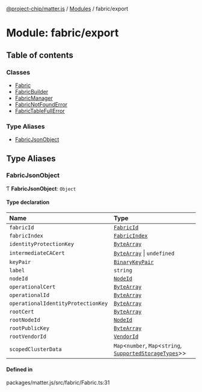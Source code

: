 [@project-chip/matter.js](../README.md) / [Modules](../modules.md) / fabric/export

# Module: fabric/export

## Table of contents

### Classes

- [Fabric](../classes/fabric_export.Fabric.md)
- [FabricBuilder](../classes/fabric_export.FabricBuilder.md)
- [FabricManager](../classes/fabric_export.FabricManager.md)
- [FabricNotFoundError](../classes/fabric_export.FabricNotFoundError.md)
- [FabricTableFullError](../classes/fabric_export.FabricTableFullError.md)

### Type Aliases

- [FabricJsonObject](fabric_export.md#fabricjsonobject)

## Type Aliases

### FabricJsonObject

Ƭ **FabricJsonObject**: `Object`

#### Type declaration

| Name | Type |
| :------ | :------ |
| `fabricId` | [`FabricId`](datatype_export.md#fabricid) |
| `fabricIndex` | [`FabricIndex`](datatype_export.md#fabricindex) |
| `identityProtectionKey` | [`ByteArray`](util_export.md#bytearray-1) |
| `intermediateCACert` | [`ByteArray`](util_export.md#bytearray-1) \| `undefined` |
| `keyPair` | [`BinaryKeyPair`](crypto_export.md#binarykeypair) |
| `label` | `string` |
| `nodeId` | [`NodeId`](datatype_export.md#nodeid) |
| `operationalCert` | [`ByteArray`](util_export.md#bytearray-1) |
| `operationalId` | [`ByteArray`](util_export.md#bytearray-1) |
| `operationalIdentityProtectionKey` | [`ByteArray`](util_export.md#bytearray-1) |
| `rootCert` | [`ByteArray`](util_export.md#bytearray-1) |
| `rootNodeId` | [`NodeId`](datatype_export.md#nodeid) |
| `rootPublicKey` | [`ByteArray`](util_export.md#bytearray-1) |
| `rootVendorId` | [`VendorId`](datatype_export.md#vendorid) |
| `scopedClusterData` | `Map`<`number`, `Map`<`string`, [`SupportedStorageTypes`](storage_export.md#supportedstoragetypes)\>\> |

#### Defined in

packages/matter.js/src/fabric/Fabric.ts:31
